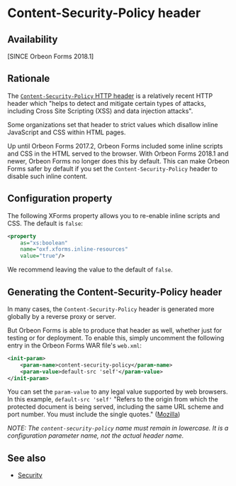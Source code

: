 # Content-Security-Policy header

## Availability

[SINCE Orbeon Forms 2018.1]

## Rationale

The [`Content-Security-Policy` HTTP header](https://developer.mozilla.org/en-US/docs/Web/HTTP/CSP) is a relatively recent HTTP header which "helps to detect and mitigate certain types of attacks, including Cross Site Scripting (XSS) and data injection attacks".

Some organizations set that header to strict values which disallow inline JavaScript and CSS within HTML pages.

Up until Orbeon Forms 2017.2, Orbeon Forms included some inline scripts and CSS in the HTML served to the browser. With Orbeon Forms 2018.1 and newer, Orbeon Forms no longer does this by default. This can make Orbeon Forms safer by default if you set the `Content-Security-Policy` header to disable such inline content.

## Configuration property

The following XForms property allows you to re-enable inline scripts and CSS. The default is `false`:

```xml
<property 
    as="xs:boolean" 
    name="oxf.xforms.inline-resources"                            
    value="true"/>
``` 

We recommend leaving the value to the default of `false`.

## Generating the Content-Security-Policy header

In many cases, the `Content-Security-Policy` header is generated more globally by a reverse proxy or server.

But Orbeon Forms is able to produce that header as well, whether just for testing or for deployment. To enable this, simply uncomment the following entry in the Orbeon Forms WAR file's `web.xml`:


```xml
<init-param>
    <param-name>content-security-policy</param-name>
    <param-value>default-src 'self'</param-value>
</init-param>
```

You can set the `param-value` to any legal value supported by web browsers. In this example, `default-src 'self'` "Refers to the origin from which the protected document is being served, including the same URL scheme and port number. You must include the single quotes." ([Mozilla](https://developer.mozilla.org/en-US/docs/Web/HTTP/Headers/Content-Security-Policy/default-src))

*NOTE: The `content-security-policy` name must remain in lowercase. It is a configuration parameter name, not the actual header name.*

## See also 

- [Security](security.md)
